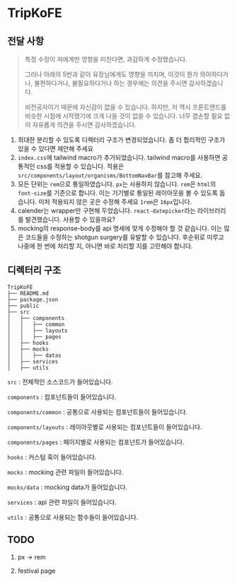 # TripKoFE

## 전달 사항

> 특정 수정이 저에게만 영향을 미친다면, 과감하게 수정했습니다.
>
> 그러나 아래의 5번과 같이 유정님에게도 영향을 끼치며, 이것이 뭔가 의아하다거나, 불편하다거나, 불필요하다거나 하는 경우에는 의견을 주시면 감사하겠습니다.
>
> 비전공자이기 때문에 자신감이 없을 수 있습니다. 하지만, 저 역시 프론트앤드를 비슷한 시점에 시작했기에 크게 나을 것이 없을 수 있습니다. 너무 겸손할 필요 없이 자유롭게 의견을 주시면 감사하겠습니다.


1. 최대한 분리할 수 있도록 디렉터리 구조가 변경되었습니다. 좀 더 합리적인 구조가 있을 수 있다면 제안해 주세요
2. `index.css`에 tailwind macro가 추가되었습니다. tailwind macro를 사용하면 공통적인 css를 적용할 수 있습니다. 적용은 `src/components/layout/organisms/BottomNavBar`를 참고해 주세요.
3. 모든 단위는 `rem`으로 통일하였습니다. `px`는 사용하지 않습니다. `rem`은 `html`의 `font-size`를 기준으로 합니다. 이는 기기별로 통일된 레이아웃을 볼 수 있도록 돕습니다. 미처 적용되지 않은 곳은 수정해 주세요 `1rem`은 `16px`입니다.
4. calender는 wrapper만 구현해 두었습니다. `react-datepicker`라는 라이브러리를 발견했습니다. 사용할 수 있을까요?
5. mocking의 response-body를 api 명세에 맞게 수정해야 할 것 같습니다. 이는 많은 코드들을 수정하는 shotgun surgery를 유발할 수 있습니다. 후순위로 미루고 나중에 한 번에 처리할 지, 아니면 바로 처리할 지를 고민해야 합니다.


## 디렉터리 구조

```
TripKoFE
├── README.md
├── package.json
├── public
├── src 
│   ├── components
│   │   ├── common
│   │   ├── layouts
│   │   ├── pages
│   ├── hooks
│   ├── mocks
│   │   ├── datas
│   ├── services
│   ├── utils

```
`src` : 전체적인 소스코드가 들어있습니다.

`components` : 컴포넌트들이 들어있습니다.

`components/common` : 공통으로 사용되는 컴포넌트들이 들어있습니다.

`components/layouts` : 레이아웃별로 사용되는 컴포넌트들이 들어있습니다.

`components/pages` : 페이지별로 사용되는 컴포넌트가 들어있습니다.

`hooks` : 커스텀 훅이 들어있습니다.

`mocks` : mocking 관련 파일이 들어있습니다.

`mocks/data` : mocking data가 들어있습니다.

`services` : api 관련 파일이 들어있습니다.

`utils` : 공통으로 사용되는 함수들이 들어있습니다.

## TODO

1. px -> rem

2. festival page